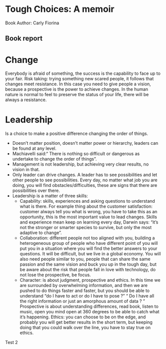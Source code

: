 # Tough Choices: A memoir 
Book Author: Carly Fiorina

## Book report

# Change

Everybody is afraid of something, the success is the capability to face up to your fair.
Risk taking: trying something new scared people, it follows that changes meet resistance. In this case you need to give people a vision, because a prospective is the power to achieve changes. 
In the human nature is normal to feel to preserve the status of your life, there will be always a resistance.

# Leadership

Is a choice to make a positive difference changing the order of things.
* Doesn’t matter position, doesn’t matter power or hierarchy, leaders can be found at any level.
* Machiavelli said:“ There is nothing so difficult or dangerous as undertake to change the order of things”. 
* Management is not leadership, but achieving very clear results, no vision in that.
* Only leader can drive changes. A leader has to see possibilities and let other people to see possibilities. Every day, no matter what job you are doing, you will find obstacles/difficulties, these are signs that there are possibilities over there.  
* Leadership is a matter of three skills:
  * Capability: skills, experiences and asking questions to understand what is there. For example thing about the customer satisfaction: customer always tell you what is wrong, you have to take this as an opportunity, this is the most important value to lead changes. Skills and experience mean keep on learning every day, Darwin says: “it’s not the stronger or smarter species to survive, but only the most adaptive to change”.
  * Collaboration: different people not too aligned with you, building a heterogeneous group of people who have different point of you will put you in a situation where you will find the better answers to your questions. It will be difficult, but we live in a global economy. You will also need people similar to you, people that can share the same passion and the same vision and buck you up in the tough day, but be aware about the risk that people fall in love with technology, do not lose the prospective, be focus.
  * Character: is about judgment, prospective and ethics. In this time we are surrounded by overwhelming information, and then we are pushed to do things faster and faster, but you should be able to understand “do I have to act or do I have to pose ?” “ Do I have all the right information or just an amorphous amount of data ? ” Prospective is about understanding differences, read book, listen to music, open you mind open at 360 degrees to be able to catch what it’s happening. Ethics: you can choose to be on the edge, and probably you will get better results in the short term, but keeping doing that you could walk over the line, you have to stay true on ethics.  

Test 2


